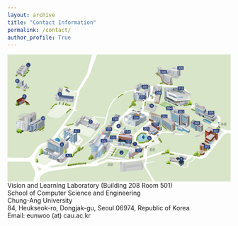```yaml
---
layout: archive
title: "Contact Information"
permalink: /contact/
author_profile: True
---
```


<img src='/images/cau_map.png' width="700" align="left" style="margin-right:50px">      
           
-----
Vision and Learning Laboratory (Building 208 Room 501)  
School of Computer Science and Engineering   
Chung-Ang University  
84, Heukseok-ro, Dongjak-gu, Seoul 06974, Republic of Korea      
Email: eunwoo (at) cau.ac.kr

